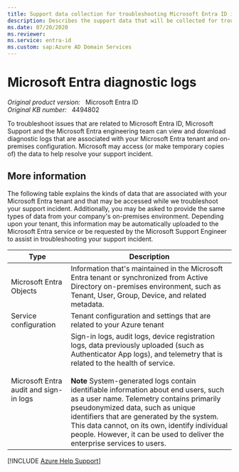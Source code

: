 ```yaml
---
title: Support data collection for troubleshooting Microsoft Entra ID issues
description: Describes the support data that will be collected for troubleshooting your support incidents related to Microsoft Entra ID.
ms.date: 07/20/2020
ms.reviewer: 
ms.service: entra-id
ms.custom: sap:Azure AD Domain Services
---
```

# Microsoft Entra diagnostic logs

_Original product version:_ &nbsp; Microsoft Entra ID  
_Original KB number:_ &nbsp; 4494802

To troubleshoot issues that are related to Microsoft Entra ID, Microsoft Support and the Microsoft Entra engineering team can view and download diagnostic logs that are associated with your Microsoft Entra tenant and on-premises configuration. Microsoft may access (or make temporary copies of) the data to help resolve your support incident.

## More information

The following table explains the kinds of data that are associated with your Microsoft Entra tenant and that may be accessed while we troubleshoot your support incident. Additionally, you may be asked to provide the same types of data from your company's on-premises environment. Depending upon your tenant, this information may be automatically uploaded to the Microsoft Entra service or be requested by the Microsoft Support Engineer to assist in troubleshooting your support incident.

| **Type**| **Description** |
|---|---|
|Microsoft Entra Objects|Information that's maintained in the Microsoft Entra tenant or synchronized from Active Directory on-premises environment, such as Tenant, User, Group, Device, and related metadata.|
|Service configuration|Tenant configuration and settings that are related to your Azure tenant|
|Microsoft Entra audit and sign-in logs|Sign-in logs, audit logs, device registration logs, data previously uploaded (such as Authenticator App logs), and telemetry that is related to the health of service. <br/><br/> **Note** System-generated logs contain identifiable information about end users, such as a user name. Telemetry contains primarily pseudonymized data, such as unique identifiers that are generated by the system. This data cannot, on its own, identify individual people. However, it can be used to deliver the enterprise services to users. |

[!INCLUDE [Azure Help Support](../../../../includes/azure-help-support.md)]
